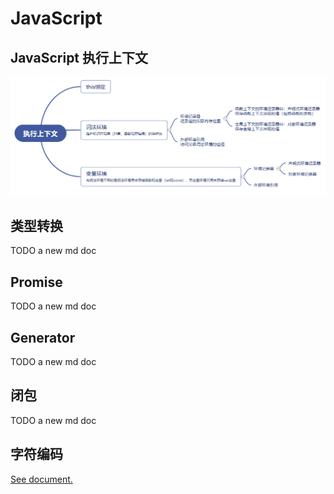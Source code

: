 # JavaScript

## JavaScript 执行上下文

![image](./imgs/JavaScript%E6%89%A7%E8%A1%8C%E4%B8%8A%E4%B8%8B%E6%96%87.png)

## 类型转换

TODO a new md doc

## Promise

TODO a new md doc

## Generator

TODO a new md doc

## 闭包

TODO a new md doc

## 字符编码

[See document.](./%E5%AD%97%E7%AC%A6%E7%BC%96%E7%A0%81/index.md)
